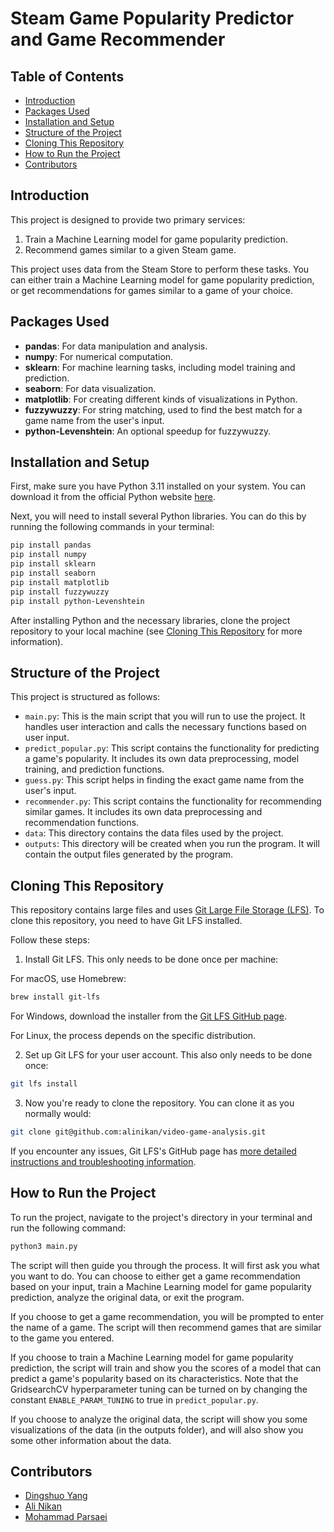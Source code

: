 # Steam Game Popularity Predictor and Game Recommender

## Table of Contents
- [Introduction](#introduction)
- [Packages Used](#packages-used)
- [Installation and Setup](#installation-and-setup)
- [Structure of the Project](#structure-of-the-project)
- [Cloning This Repository](#cloning-this-repository)
- [How to Run the Project](#how-to-run-the-project)
- [Contributors](#contributors)

## Introduction
This project is designed to provide two primary services:

1. Train a Machine Learning model for game popularity prediction.
2. Recommend games similar to a given Steam game.

This project uses data from the Steam Store to perform these tasks. You can either train a Machine Learning model for game popularity prediction, or get recommendations for games similar to a game of your choice. 

## Packages Used
- **pandas**: For data manipulation and analysis.
- **numpy**: For numerical computation.
- **sklearn**: For machine learning tasks, including model training and prediction.
- **seaborn**: For data visualization.
- **matplotlib**: For creating different kinds of visualizations in Python.
- **fuzzywuzzy**: For string matching, used to find the best match for a game name from the user's input.
- **python-Levenshtein**: An optional speedup for fuzzywuzzy.

## Installation and Setup
First, make sure you have Python 3.11 installed on your system. You can download it from the official Python website [here](https://www.python.org/downloads/).

Next, you will need to install several Python libraries. You can do this by running the following commands in your terminal:
```bash
pip install pandas
pip install numpy
pip install sklearn
pip install seaborn
pip install matplotlib
pip install fuzzywuzzy
pip install python-Levenshtein
```
After installing Python and the necessary libraries, clone the project repository to your local machine (see [Cloning This Repository](#cloning-this-repository) for more information).

## Structure of the Project
This project is structured as follows:
- ``main.py``: This is the main script that you will run to use the project. It handles user interaction and calls the necessary functions based on user input.
- ``predict_popular.py``: This script contains the functionality for predicting a game's popularity. It includes its own data preprocessing, model training, and prediction functions.
- ``guess.py``: This script helps in finding the exact game name from the user's input.
- ``recommender.py``: This script contains the functionality for recommending similar games. It includes its own data preprocessing and recommendation functions.
- ``data``: This directory contains the data files used by the project.
- ``outputs``: This directory will be created when you run the program. It will contain the output files generated by the program.

## Cloning This Repository
This repository contains large files and uses [Git Large File Storage (LFS)](https://git-lfs.com). To clone this repository, you need to have Git LFS installed.

Follow these steps:
1. Install Git LFS. This only needs to be done once per machine:

For macOS, use Homebrew:
```bash
brew install git-lfs
```
For Windows, download the installer from the [Git LFS GitHub page](https://git-lfs.com).

For Linux, the process depends on the specific distribution.

2. Set up Git LFS for your user account. This also only needs to be done once:
```bash
git lfs install
```
3. Now you're ready to clone the repository. You can clone it as you normally would:
```bash
git clone git@github.com:alinikan/video-game-analysis.git
```
If you encounter any issues, Git LFS's GitHub page has [more detailed instructions and troubleshooting information](https://github.com/git-lfs/git-lfs/wiki/Tutorial).

## How to Run the Project
To run the project, navigate to the project's directory in your terminal and run the following command:
```bash
python3 main.py
```
The script will then guide you through the process. It will first ask you what you want to do. You can choose to either get a game recommendation based on your input, train a Machine Learning model for game popularity prediction, analyze the original data, or exit the program.

If you choose to get a game recommendation, you will be prompted to enter the name of a game. The script will then recommend games that are similar to the game you entered.

If you choose to train a Machine Learning model for game popularity prediction, the script will train and show you the scores of a model that can predict a game's popularity based on its characteristics.
Note that the GridsearchCV hyperparameter tuning can be turned on by changing the constant ``ENABLE_PARAM_TUNING`` to true in ``predict_popular.py``.

If you choose to analyze the original data, the script will show you some visualizations of the data (in the outputs folder), and will also show you some other information about the data.

## Contributors
- [Dingshuo Yang](https://github.com/HarukaYang)
- [Ali Nikan](https://github.com/alinikan)
- [Mohammad Parsaei](https://github.com/M-Parsaei)